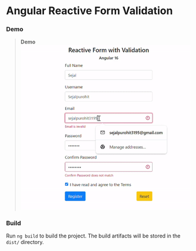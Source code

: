 # Angular Reactive Form Validation

### Demo
> **Demo** ![demo](images/basic-demo.gif)

### Build

Run `ng build` to build the project. The build artifacts will be stored in the `dist/` directory.